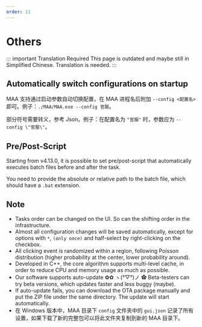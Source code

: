 ```yaml
---
order: 11
---
```


# Others

::: important Translation Required
This page is outdated and maybe still in Simplified Chinese. Translation is needed.
:::

## Automatically switch configurations on startup

MAA 支持通过启动参数自动切换配置，在 MAA 进程名后附加 `--config <配置名>` 即可。例子：`./MAA/MAA.exe --config 官服`。

部分符号需要转义，参考 Json。例子：在配置名为 `"官服"` 时，参数应为 `--config \"官服\"`。

## Pre/Post-Script

Starting from v4.13.0, it is possible to set pre/post-script that automatically executes batch files before and after the task.

You need to provide the absolute or relative path to the batch file, which should have a `.bat` extension.

## Note

- Tasks order can be changed on the UI. So can the shifting order in the infrastructure.
- Almost all configuration changes will be saved automatically, except for options with `*`, `(only once)` and half-select by right-clicking on the checkbox.
- All clicking event is randomized within a region, following Poisson distribution (higher probability at the center, lower probability around).
- Developed in C++, the core algorithm supports multi-level cache, in order to reduce CPU and memory usage as much as possible.
- Our software supports auto-update ✿✿ ヽ(°▽°)ノ ✿ Beta-testers can try beta versions, which updates faster and less buggy (maybe).
- If auto-update fails, you can download the OTA package manually and put the ZIP file under the same directory. The update will start automatically.
- 在 Windows 版本中，MAA 目录下 `config` 文件夹中的 `gui.json` 记录了所有设置，如果下载了新的完整包可以将此文件夹复制到新的 MAA 目录下。
